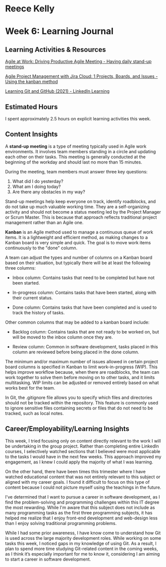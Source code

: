 # Reece Kelly
# Week 6: Learning Journal

## Learning Activities & Resources

[Agile at Work: Driving Productive Agile Meeting - Having daily stand-up meetings](https://www.linkedin.com/learning/agile-at-work-driving-productive-agile-meetings/having-daily-stand-up-meetings-2?u=2223545)

[Agile Project Management with Jira Cloud: 1 Projects, Boards, and Issues - Using the kanban method](https://www.linkedin.com/learning/agile-project-management-with-jira-cloud-1-projects-boards-and-issues/using-the-kanban-method?u=2223545)

[Learning Git and GitHub (2021) - LinkedIn Learning](https://www.linkedin.com/learning/learning-git-and-github-2021/what-is-git?resume=false&u=2223545)


## Estimated Hours

I spent approximately 2.5 hours on explicit learning activities this week.

## Content Insights

A **stand-up meeting** is a type of meeting typically used in Agile work environments. It involves team members standing in a circle and updating each other on their tasks. This meeting is generally conducted at the beginning of the workday and should last no more than 15 minutes.

During the meeting, team members must answer three key questions:

1. What did I do yesterday?
2. What am I doing today?
3. Are there any obstacles in my way?

Stand-up meetings help keep everyone on track, identify roadblocks, and do not take up much valuable working time. They are a self-organizing activity and should not become a status meeting led by the Project Manager or Scrum Master. This is because that approach reflects traditional project management rather than an Agile one.

**Kanban** is an Agile method used to manage a continuous queue of work items. It is a lightweight and efficient method, as making changes to a Kanban board is very simple and quick. The goal is to move work items continuously to the "done" column.

A team can adjust the types and number of columns on a Kanban board based on their situation, but typically there will be at least the following three columns:

- Inbox column: Contains tasks that need to be completed but have not been started.

- In-progress column: Contains tasks that have been started, along with their current status.

- Done column: Contains tasks that have been completed and is used to track the history of tasks.

Other common columns that may be added to a kanban board include:

- Backlog column: Contains tasks that are not ready to be worked on, but will be moved to the inbox column once they are.

- Review column: Common in software development, tasks placed in this column are reviewed before being placed in the done column.

The minimum and/or maximum number of issues allowed in certain project board columns is specified in Kanban to limit work-in-progress (WIP). This helps improve workflow because, when there are roadblocks, the team can work together to solve them before moving on to other tasks, and it limits multitasking. WIP limits can be adjusted or removed entirely based on what works best for the team.

In Git, the .gitignore file allows you to specify which files and directories should not be tracked within the repository. This feature is commonly used to ignore sensitive files containing secrets or files that do not need to be tracked, such as local notes.

## Career/Employability/Learning Insights

This week, I tried focusing only on content directly relevant to the work I will be undertaking in the group project. Rather than completing entire LinkedIn courses, I selectively watched sections that I believed were most applicable to the tasks I would have in the next few weeks. This approach improved my engagement, as I knew I could apply the majority of what I was learning. 

On the other hand, there have been times this trimester where I have watched educational content that was not entirely relevant to this subject or aligned with my career goals. I found it difficult to focus on this type of content because I could not picture myself using the teachings in the future.

I've determined that I want to pursue a career in software development, as I find the problem-solving and programming challenges within this IT degree the most rewarding. While I'm aware that this subject does not include as many programming tasks as the first three programming subjects, it has helped me realize that I enjoy front-end development and web-design less than I enjoy solving traditional programming problems.

While I had some prior awareness, I have know come to understand how Git is used across the large majority development roles. While working on some tasks this week, I noticed gaps in my knowledge of using Git. As a result, I plan to spend more time studying Git-related content in the coming weeks, as I think it’s especially important for me to know it, considering I am aiming to start a career in software development.
